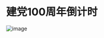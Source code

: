 # 建党100周年倒计时

![image](https://user-images.githubusercontent.com/53158137/122027895-130df080-cdfe-11eb-8780-4c5fd010a81b.png)
